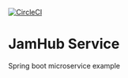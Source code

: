 [![CircleCI](https://dl.circleci.com/status-badge/img/gh/jiksa/jamhub-service/tree/master.svg?style=svg)](https://dl.circleci.com/status-badge/redirect/gh/jiksa/jamhub-service/tree/master)
# JamHub Service

Spring boot microservice example